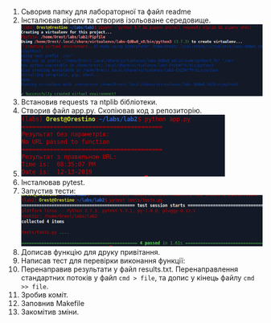 1. Сьворив папку для лабораторної та файл readme
2. Інсталював pipenv та створив ізольоване середовище.
![](f/create-venv.png)
3. Встановив requests та ntplib бібліотеки.
4. Створив файл app.py. Скопіював код з репозиторію.
5. ![](f/app-works.png)
6. Інсталював pytest.
7. Запустив тести:
![](f/run-tests.png)
8. Дописав функцію для друку привітання.
9. Написав тест для перевірки виконання функції:
10. Перенаправив результати у файл results.txt. Перенаправлення стандартних потоків у файл `cmd > file`, та допис у кінець файлу `cmd >> file`.
11. Зробив коміт.
12. Заповнив Makefile
13. Закомітив зміни.